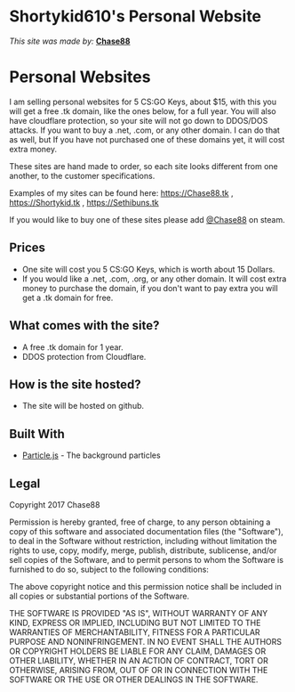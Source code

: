 # Shortykid610's Personal Website

*This site was made by:* [**Chase88**](https://chase88.tk)

# Personal Websites

I am selling personal websites for 5 CS:GO Keys, about $15, with this you will get a free .tk domain, like the ones below, for a full year. You will also have cloudflare protection, so your site will not go down to DDOS/DOS attacks. If you want to buy a .net, .com, or any other domain. I can do that as well, but If you have not purchased one of these domains yet, it will cost extra money.

These sites are hand made to order, so each site looks different from one another, to the customer specifications.

Examples of my sites can be found here: https://Chase88.tk , https://Shortykid.tk , https://Sethibuns.tk 

If you would like to buy one of these sites please add [@Chase88](http://steamcommunity.com/id/Chase88) on steam.

## Prices

* One site will cost you 5 CS:GO Keys, which is worth about 15 Dollars.
* If you would like a .net, .com, .org, or any other domain. It will cost extra money to purchase the domain, if you don't want to pay extra you will get a .tk domain for free.


## What comes with the site?

* A free .tk domain for 1 year.
* DDOS protection from Cloudflare.

## How is the site hosted?

* The site will be hosted on github.

## Built With

* [Particle.js](https://vincentgarreau.com/particles.js/) - The background particles

## Legal

Copyright 2017 Chase88

Permission is hereby granted, free of charge, to any person obtaining a copy of this software and associated documentation files (the "Software"), to deal in the Software without restriction, including without limitation the rights to use, copy, modify, merge, publish, distribute, sublicense, and/or sell copies of the Software, and to permit persons to whom the Software is furnished to do so, subject to the following conditions:

The above copyright notice and this permission notice shall be included in all copies or substantial portions of the Software.

THE SOFTWARE IS PROVIDED "AS IS", WITHOUT WARRANTY OF ANY KIND, EXPRESS OR IMPLIED, INCLUDING BUT NOT LIMITED TO THE WARRANTIES OF MERCHANTABILITY, FITNESS FOR A PARTICULAR PURPOSE AND NONINFRINGEMENT. IN NO EVENT SHALL THE AUTHORS OR COPYRIGHT HOLDERS BE LIABLE FOR ANY CLAIM, DAMAGES OR OTHER LIABILITY, WHETHER IN AN ACTION OF CONTRACT, TORT OR OTHERWISE, ARISING FROM, OUT OF OR IN CONNECTION WITH THE SOFTWARE OR THE USE OR OTHER DEALINGS IN THE SOFTWARE.

